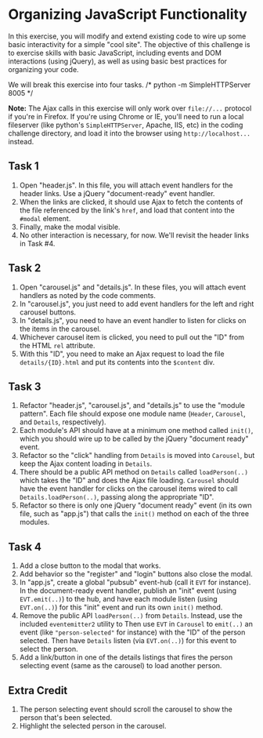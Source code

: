# Organizing JavaScript Functionality

In this exercise, you will modify and extend existing code to wire up some basic interactivity for a simple "cool site". The objective of this challenge is to exercise skills with basic JavaScript, including events and DOM interactions (using jQuery), as well as using basic best practices for organizing your code.

We will break this exercise into four tasks. 
/*  python -m SimpleHTTPServer 8005  */

**Note:** The Ajax calls in this exercise will only work over `file://...` protocol if you're in Firefox. If you're using Chrome or IE, you'll need to run a local fileserver (like python's `SimpleHTTPServer`, Apache, IIS, etc) in the coding challenge directory, and load it into the browser using `http://localhost...` instead.

## Task 1

1. Open "header.js". In this file, you will attach event handlers for the header links. Use a jQuery "document-ready" event handler.
2. When the links are clicked, it should use Ajax to fetch the contents of the file referenced by the link's `href`, and load that content into the `#modal` element.
3. Finally, make the modal visible.
4. No other interaction is necessary, for now. We'll revisit the header links in Task #4.

## Task 2

1. Open "carousel.js" and "details.js". In these files, you will attach event handlers as noted by the code comments.
2. In "carousel.js", you just need to add event handlers for the left and right carousel buttons.
3. In "details.js", you need to have an event handler to listen for clicks on the items in the carousel.
4. Whichever carousel item is clicked, you need to pull out the "ID" from the HTML `rel` attribute.
5. With this "ID", you need to make an Ajax request to load the file `details/{ID}.html` and put its contents into the `$content` div.

## Task 3

1. Refactor "header.js", "carousel.js", and "details.js" to use the "module pattern". Each file should expose one module name (`Header`, `Carousel`, and `Details`, respectively).
2. Each module's API should have at a minimum one method called `init()`, which you should wire up to be called by the jQuery "document ready" event.
3. Refactor so the "click" handling from `Details` is moved into `Carousel`, but keep the Ajax content loading in `Details`.
4. There should be a public API method on `Details` called `loadPerson(..)` which takes the "ID" and does the Ajax file loading. `Carousel` should have the event handler for clicks on the carousel items wired to call `Details.loadPerson(..)`, passing along the appropriate "ID".
5. Refactor so there is only one jQuery "document ready" event (in its own file, such as "app.js") that calls the `init()` method on each of the three modules.

## Task 4

1. Add a close button to the modal that works.
2. Add behavior so the "register" and "login" buttons also close the modal.
3. In "app.js", create a global "pubsub" event-hub (call it `EVT` for instance). In the document-ready event handler, publish an "init" event (using `EVT.emit(..)`) to the hub, and have each module listen (using `EVT.on(..)`) for this "init" event and run its own `init()` method.
4. Remove the public API `loadPerson(..)` from `Details`. Instead, use the included `eventemitter2` utility to  Then use `EVT` in `Carousel` to `emit(..)` an event (like `"person-selected"` for instance) with the "ID" of the person selected. Then have `Details` listen (via `EVT.on(..)`) for this event to select the person.
5. Add a link/button in one of the details listings that fires the person selecting event (same as the carousel) to load another person.

## Extra Credit

1. The person selecting event should scroll the carousel to show the person that's been selected.
2. Highlight the selected person in the carousel.
